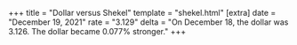 +++
title = "Dollar versus Shekel"
template = "shekel.html"
[extra]
date = "December 19, 2021"
rate = "3.129"
delta = "On December 18, the dollar was 3.126. The dollar became 0.077% stronger."
+++
